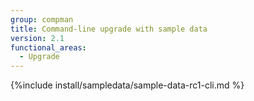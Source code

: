 ```yaml
---
group: compman
title: Command-line upgrade with sample data
version: 2.1
functional_areas:
  - Upgrade
---
```


{%include install/sampledata/sample-data-rc1-cli.md %}
